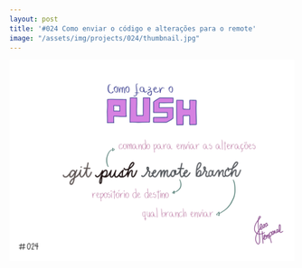 ```yaml
---
layout: post
title: '#024 Como enviar o código e alterações para o remote'
image: "/assets/img/projects/024/thumbnail.jpg"
---
```


<img alt="Chegou a hora de enviar o código para o remote? Use git push remote branch" src="/assets/img/projects/024/full.jpg">